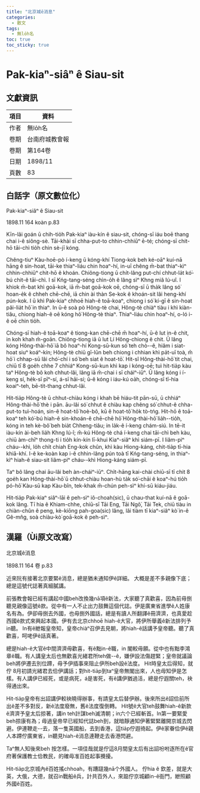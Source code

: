 ```yaml
---
title: "北京城ê消息"
categories:
  - 散文
tags:
  - 無lo̍h名
toc: true
toc_sticky: true
---
```


# Pak-kiaⁿ-siâⁿ ê Siau-sit

## 文獻資訊

| 項目 | 資料 |
|---|---|
| 作者 | 無lo̍h名 |
| 卷期 | 台南府城教會報 |
| 卷期 | 第164卷 |
| 日期 | 1898/11 |
| 頁數 | 83 |

## 白話字（原文數位化）

Pak-kiaⁿ-siâⁿ ê Siau-sit

1898.11 164 koàn p.83

Kīn-lâi goán ū chih-tio̍h Pak-kiaⁿ iàu-kín ê siau-sit, chóng-sī iáu boē thang chai i-ê siông-sè. Tāi-khài sī chha-put-to chhin-chhiūⁿ ē-té; chóng-sī chit-hō tāi-chì tio̍h chin sè-jī kóng.

Chêng-tiuⁿ Kàu-hoē-pò í-keng ū kóng-khí Tiong-kok beh ké-oāⁿ kuí-nā hāng ê sin-hoat, tāi-ke thiaⁿ-liáu chin hoaⁿ-hí, in-uī chêng m̄-bat thiaⁿ-kìⁿ chhin-chhiūⁿ chit-hō ê khoán. Chiông-tiong ū chi̍t-lâng put-chí chhut-la̍t kó͘-bú chit-ê tāi-chì. I sī Kńg-tang-séng chìn-o̍h ê lâng sìⁿ Khng miâ Iú-uî. I khiok m̄-bat khì goā-kok, iā m̄-bat goā-kok oē, chóng-sī ū tha̍k lâng só͘ hoan-e̍k ê chheh chē-chē, iā chin ài thàn Se-kok ê khoán-sit lâi heng-khí pún-kok. I ū khì Pak-kiaⁿ chhoē hiah-ê toā-koaⁿ, chiong i só͘ kí-gī ê sin-hoat pâi-lia̍t hō͘ in thiaⁿ. In ū-ê soà pò Hông-tè chai, Hông-tè chiàⁿ tiàu i khì kiàn-tiâu, chiong hiah-ê oē kóng hō͘ Hông-tè thiaⁿ. Thiaⁿ-liáu chin hoaⁿ-hí, o-ló i-ê oē chin tio̍h.

Chóng-sī hiah-ê toā-koaⁿ ê tiong-kan chē-chē m̄ hoaⁿ-hí, ū-ê lut in-ê chit, in koh khah m̄-goān. Chiông-tiong iā ū lut Lí Hông-chiong ê chit. Ū lâng kóng Hông-thài-hō͘ iā bô hoaⁿ-hí Kong-sū-kun só͘ teh chò--ê, hiâm i siat-hoat siuⁿ koáⁿ-kín; Hông-tè chiū gī-lūn beh chiong i chhian khì pa̍t-uī toà, m̄ hō͘ i chhap-sū lâi chó͘-chí i só͘ beh siat ê hoat-tō͘. Hit-sî Hông-thài-hō͘ tit chai, chiū tī 8 goe̍h chhe 7 chhiáⁿ Kong-sū-kun khì kap i kóng-oē; tuì hit-tia̍p kàu taⁿ Hông-tè bô koh chhut-lâi, lâng iā m̄-chai i sī cháiⁿ-iūⁿ. Ū lâng kóng i í-keng sí, he̍k-sī pīⁿ-sí, á-sī hāi-sí; ū-ê kóng i iáu-kú oa̍h, chóng-sī tī-hia koaiⁿ-teh, bē-tit-thang chhut-lâi.

Hit-tia̍p Hông-tè ū chhut-chiàu kóng i khah bē hiáu-tit pān-sū, ū chhiáⁿ Hông-thài-hō͘ thè i pān. āu-lâi só͘ chhut ê chiàu kap chêng só͘ chhut-ê chha-put-to tuì-hoán, sin-ê hoat-tō͘ hoè-bô, kū ê hoat-tō͘ ho̍k tò-tńg. Hit-hō ê toā-koaⁿ teh kó͘-bú hiah-ê sin-khoán-ê chē-chē hō͘ Hông-thài-hō͘ lia̍h--tio̍h, kóng in teh kè-bô͘ beh bia̍t Chheng-tiâu; in la̍k-ê í-keng chám-siú. In tē-it iàu-kín ài-beh lia̍h Khng Iú-î; m̄-kú Hông-tè chá í-keng chai tāi-chì beh kàu, chiū àm-chīⁿ thong-ti i tio̍h kín-kín lī-khui Kiaⁿ-siâⁿ khì siám-pī. I liâm-piⁿ cháu--khì, lo̍h chi̍t chiah Eng-kok chûn, khì kàu Hiong-káng, chit-tia̍p tī-hia khiā-khí. I-ê ke-koàn kap i-ê chhin-lâng pún toà tī Kńg-tang-séng, in thiaⁿ-kìⁿ hiah-ê siau-sit liâm-piⁿ cháu--khì Hiong-káng siám-pī.

Taⁿ bô lâng chai āu-lâi beh àn-cháiⁿ-iūⁿ. Chi̍t-hāng kai-chài chiū-sī tī chit 8 goe̍h kan Hông-thài-hō͘ ū chhut-chiàu hoan-hù ta̍k só͘-chāi ê koaⁿ-hú tio̍h pó-hō͘ Kàu-sū kap Kàu-bîn, tek-khak m̄-chún peh-sìⁿ khí-sū kiáu-jiáu.

Hit-tia̍p Pak-kiaⁿ siâⁿ-lāi ê peh-sìⁿ iô-choah(sic), ū chau-that kuí-nā ê goā-kok lâng. Tī hia ê Khiam-chhe, chiū-sī Tāi Eng, Tāi Ngô͘, Tāi Tek, chiū tiàu in chiàn-chûn ê peng, kè-kiōng pah-goa(sic) lâng, lâi tiàm tī kiaⁿ-siâⁿ kò͘ in-ê Gê-mn̂g, soà chiàu-kò͘ goā-kok ê peh-sìⁿ.

## 漢羅（Ùi原文改寫）

北京城ê消息

1898.11 164 卷 p.83

近來阮有接著北京要緊ê消息，總是猶未通知伊ê詳細。 大概是差不多親像下底；總是這號代誌著真細膩講。

前張教會報已經有講起中國beh改換幾nā項ê新法，大家聽了真歡喜，因為前毋捌聽見親像這號ê款。從中有一人不止出力鼓舞這個代誌。伊是廣東省進學ê人姓康名有為。伊卻毋捌去外國，也毋捌外國話，總是有讀人所翻譯ê冊濟濟，也真愛趁西國ê款式來興起本國。伊有去北京chhoē hiah-ê大官，將伊所舉義ê新法排列予in聽。 In有ê紲報皇帝知，皇帝chiàⁿ召伊去見朝，將hiah-ê話講予皇帝聽。聽了真歡喜，呵咾伊ê話真著。

總是hiah-ê大官ê中間濟濟毋歡喜，有ê黜in-ê職，in 閣較毋願。從中也有黜李鴻章ê職。有人講皇太后也無歡喜光緒君所teh做--ê，嫌伊設法傷趕緊；皇帝就議論beh將伊遷去別位蹛，毋予伊插事來阻止伊所beh設ê法度。 Hit時皇太后得知，就佇 8月初請光緒君去佮伊講話；對hit-tia̍p到taⁿ皇帝無閣出來，人也毋知伊是怎樣。有人講伊已經死，或是病死，á是害死，有ê講伊猶過活，總是佇遐關teh，袂得通出來。

Hit-tia̍p皇帝有出詔講伊較袂曉得辦事，有請皇太后替伊辦。後來所出ê詔佮前所出ê差不多對反，新ê法度廢無，舊ê法度復倒轉。 Hit號ê大官teh鼓舞hiah-ê新款ê濟濟予皇太后掠著，講in teh計謀beh滅清朝；in六个已經斬首。In第一要緊愛beh掠康有為；毋過皇帝早已經知代誌beh到，就暗靜通知伊著緊緊離開京城去閃避。伊連鞭走--去，落一隻英國船，去到香港，這tia̍p佇遐徛起。伊ê家眷佮伊ê親人本蹛佇廣東省，in聽見hiah-ê消息連鞭走去香港閃避。

Taⁿ無人知後來beh 按怎樣。一項佳哉就是佇這8月間皇太后有出詔吩咐逐所在ê官府著保護教士佮教民，的確毋准百姓起事攪擾。

Hit-tia̍p北京城內ê百姓搖chhoah，有蹧躂幾nā个外國人。 佇hia ê 欽差，就是大英，大俄，大德，就召in戰船ê兵，計共百外人，來踮佇京城顧in-ê衙門，紲照顧外國ê百姓。
